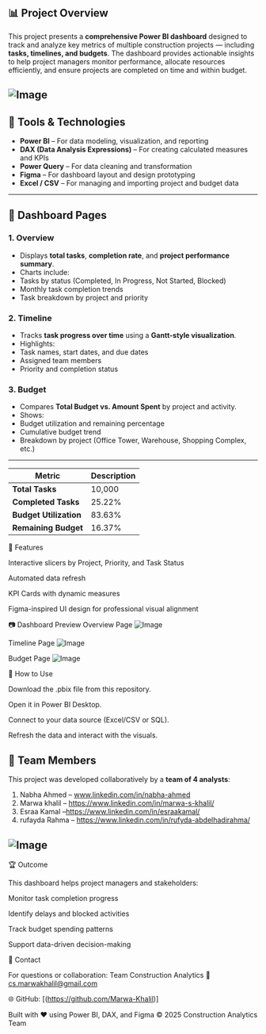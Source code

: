 ## 📊 Project Overview
This project presents a **comprehensive Power BI dashboard** designed to track and analyze key metrics of multiple construction projects — including **tasks, timelines, and budgets**. 
The dashboard provides actionable insights to help project managers monitor performance, allocate resources efficiently, and ensure projects are completed on time and within budget.


![Image](https://github.com/user-attachments/assets/e88e08de-fced-41a1-b161-89fa712e3396)
---



## 🧠 Tools & Technologies
- **Power BI** – For data modeling, visualization, and reporting 
- **DAX (Data Analysis Expressions)** – For creating calculated measures and KPIs 
- **Power Query** – For data cleaning and transformation 
- **Figma** – For dashboard layout and design prototyping 
- **Excel / CSV** – For managing and importing project and budget data 

---





## 📂 Dashboard Pages

### **1. Overview**
- Displays **total tasks**, **completion rate**, and **project performance summary**. 
- Charts include:
 - Tasks by status (Completed, In Progress, Not Started, Blocked)
 - Monthly task completion trends
 - Task breakdown by project and priority 

### **2. Timeline**
- Tracks **task progress over time** using a **Gantt-style visualization**.
- Highlights:
 - Task names, start dates, and due dates 
 - Assigned team members 
 - Priority and completion status 

### **3. Budget**
- Compares **Total Budget vs. Amount Spent** by project and activity.
- Shows:
 - Budget utilization and remaining percentage 
 - Cumulative budget trend 
 - Breakdown by project (Office Tower, Warehouse, Shopping Complex, etc.)

---





| Metric | Description |
| ---------------------- | ----------- |
| **Total Tasks** | 10,000 |
| **Completed Tasks** | 25.22% |
| **Budget Utilization** | 83.63% |
| **Remaining Budget** | 16.37% |





🧩 Features

Interactive slicers by Project, Priority, and Task Status

Automated data refresh

KPI Cards with dynamic measures

Figma-inspired UI design for professional visual alignment





📷 Dashboard Preview
Overview Page
![Image](https://github.com/user-attachments/assets/e9847b12-ea9a-4c41-b8fe-0c8f5a3f9c04)


Timeline Page
![Image](https://github.com/user-attachments/assets/7d49414e-5c8f-4060-9c52-7faa29e7fbbf)


Budget Page
![Image](https://github.com/user-attachments/assets/03a1f27a-f11f-4692-b45b-50cb0f090c90)



🚀 How to Use

Download the .pbix file from this repository.

Open it in Power BI Desktop.

Connect to your data source (Excel/CSV or SQL).

Refresh the data and interact with the visuals.





## 👥 Team Members
This project was developed collaboratively by a **team of 4 analysts**:
1. Nabha Ahmed – www.linkedin.com/in/nabha-ahmed 
2. Marwa khalil – https://www.linkedin.com/in/marwa-s-khalil/
3. Esraa Kamal –https://www.linkedin.com/in/esraakamal/
4. rufayda Rahma – https://www.linkedin.com/in/rufyda-abdelhadirahma/ 

![Image](https://github.com/user-attachments/assets/2be0919b-feaf-49d0-862c-1a093c47d6b1)
---




🏆 Outcome

This dashboard helps project managers and stakeholders:

Monitor task completion progress

Identify delays and blocked activities

Track budget spending patterns

Support data-driven decision-making



📧 Contact

For questions or collaboration:
Team Construction Analytics
📩 cs.marwakhalil@gmail.com




🌐 GitHub: [(https://github.com/Marwa-Khalil)]

Built with ❤️ using Power BI, DAX, and Figma
© 2025 Construction Analytics Team

